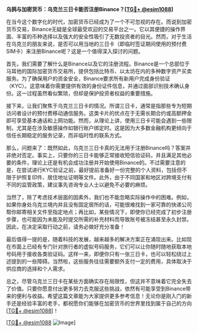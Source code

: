 **乌鸦与加密货币：乌克兰三日卡能否注册Binance？[[TG💪+ @esim1088](https://t.me/s/esim1088)]**

在当今这个数字化的时代，加密货币已经成为了一个不可忽视的存在。而说到加密货币交易，Binance无疑是全球最受欢迎的交易平台之一。它以其便捷的操作界面、丰富的币种选择以及强大的安全性吸引了无数投资者的目光。然而，对于生活在乌克兰的朋友来说，是否可以用当地的三日卡（即临时签证期间使用的预付费SIM卡）来注册Binance呢？这是一个值得深入探讨的问题。

首先，我们需要了解什么是Binance以及它的注册流程。Binance是一个总部位于马耳他的国际加密货币交易所，提供包括比特币、以太坊在内的多种数字资产买卖服务。为了确保用户的资金安全，Binance要求所有新用户完成身份验证（KYC）。这意味着你需要提供有效的身份证件信息，并通过面部识别技术确认身份。这一过程虽然看似繁琐，但却是保护投资者权益的重要措施。

接下来，让我们聚焦于乌克兰三日卡的情况。所谓三日卡，通常是指那些专为短期访问者设计的预付费移动通信服务。这类卡片的优点在于无需长期合约或高额押金即可享受基本通话和上网功能。然而，从理论上讲，使用三日卡可能会遇到一些限制，尤其是在涉及敏感操作如银行账户绑定时。这是因为大多数金融机构更倾向于信任长期稳定的服务记录，而非临时性的联系方式。

那么，问题来了：既然如此，乌克兰三日卡真的无法用于注册Binance吗？答案并非绝对否定。事实上，只要你的三日卡能够正常接收短信验证码，并且满足其他必要的条件，理论上还是有机会成功注册并开始使用Binance的。不过需要注意的是，在尝试进行KYC验证之前，最好提前准备好一份完整的个人资料，包括但不限于护照复印件、居住地址证明等文件。此外，由于不同国家和地区对跨境支付有不同的监管政策，建议事先咨询专业人士以避免不必要的麻烦。

当然了，除了考虑技术层面的因素外，我们也不能忽略实际操作中的困难。例如，如果你身处乌克兰境内并且没有固定居所的话，可能很难找到一家可靠的快递公司帮你邮寄相关文件至指定地点；再比如，某些情况下，即使你已经完成了初步注册步骤，也可能因为未能及时提交所需的补充材料而导致账号被冻结甚至永久封禁。因此，在决定采取行动之前，请务必做好充分准备！

最后值得一提的是，随着科技的发展，越来越多的解决方案正在涌现出来。比如现在市面上已经有专门针对旅行者的虚拟号码服务，它们可以让你随时随地获取本地号码用于接收各类验证码。这样一来，即便你只有一张三日卡，也可以轻松绕过上述提到的一些障碍。当然啦，这些服务往往需要额外支付一定的费用，具体取决于供应商的选择和个人需求。

总之，尽管乌克兰三日卡在某些方面确实存在局限性，但这并不意味着它完全失去了价值。只要你愿意付出更多努力去克服这些挑战，依然有可能享受到Binance带来的便利与收益。希望这篇文章能为大家提供更多参考信息！无论你是刚入门的新手还是经验丰富的老手，都祝愿你们能够在加密货币的世界里找到属于自己的方向[[TG💪+ @esim1088](https://t.me/s/esim1088)]！

[[TG💪+ @esim1088](https://t.me/s/esim1088) ![Image](https://i.postimg.cc/4NQfJmqS/Snipaste-2025-05-13-00-14-12.png)]